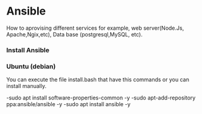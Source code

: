 # Ansible
How to aprovising different services for example, web server(Node.Js, Apache,Ngix,etc), Data base (postgresql,MySQL, etc).

### Install Ansible 

### Ubuntu (debian)

You can execute the file install.bash that have this commands or you can install manually.

-sudo apt install software-properties-common -y
-sudo apt-add-repository ppa:ansible/ansible -y
-sudo apt install ansible -y
